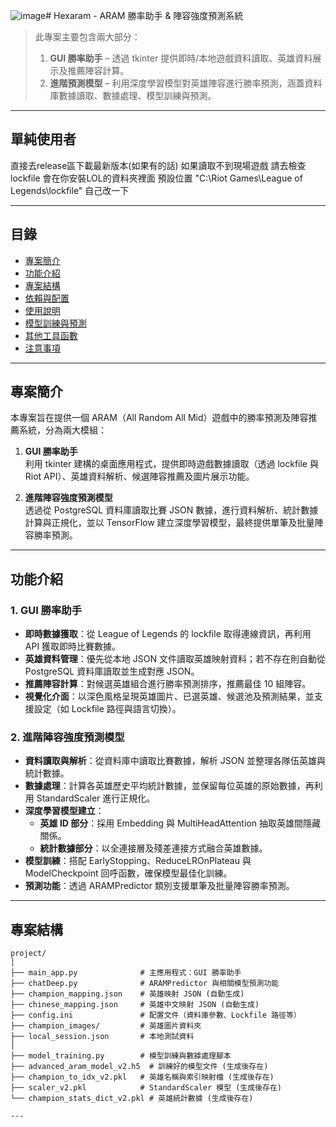 ![image](https://github.com/user-attachments/assets/053a7bbe-49ff-4684-9d34-545c362b6946)# Hexaram - ARAM 勝率助手 & 陣容強度預測系統


> 此專案主要包含兩大部分：  
> 1. **GUI 勝率助手** – 透過 tkinter 提供即時/本地遊戲資料讀取、英雄資料展示及推薦陣容計算。  
> 2. **進階預測模型** – 利用深度學習模型對英雄陣容進行勝率預測，涵蓋資料庫數據讀取、數據處理、模型訓練與預測。

---

## 單純使用者

直接去release區下載最新版本(如果有的話)
如果讀取不到現場遊戲 請去檢查lockfile 會在你安裝LOL的資料夾裡面 預設位置 "C:\Riot Games\League of Legends\lockfile" 自己改一下

---

## 目錄
- [專案簡介](#專案簡介)
- [功能介紹](#功能介紹)
- [專案結構](#專案結構)
- [依賴與配置](#依賴與配置)
- [使用說明](#使用說明)
- [模型訓練與預測](#模型訓練與預測)
- [其他工具函數](#其他工具函數)
- [注意事項](#注意事項)

---

## 專案簡介

本專案旨在提供一個 ARAM（All Random All Mid）遊戲中的勝率預測及陣容推薦系統，分為兩大模組：

1. **GUI 勝率助手**  
   利用 tkinter 建構的桌面應用程式，提供即時遊戲數據讀取（透過 lockfile 與 Riot API）、英雄資料解析、候選陣容推薦及圖片展示功能。

2. **進階陣容強度預測模型**  
   透過從 PostgreSQL 資料庫讀取比賽 JSON 數據，進行資料解析、統計數據計算與正規化，並以 TensorFlow 建立深度學習模型，最終提供單筆及批量陣容勝率預測。

---

## 功能介紹

### 1. GUI 勝率助手
- **即時數據獲取**：從 League of Legends 的 lockfile 取得連線資訊，再利用 API 獲取即時比賽數據。
- **英雄資料管理**：優先從本地 JSON 文件讀取英雄映射資料；若不存在則自動從 PostgreSQL 資料庫讀取並生成對應 JSON。
- **推薦陣容計算**：對候選英雄組合進行勝率預測排序，推薦最佳 10 組陣容。
- **視覺化介面**：以深色風格呈現英雄圖片、已選英雄、候選池及預測結果，並支援設定（如 Lockfile 路徑與語言切換）。

### 2. 進階陣容強度預測模型
- **資料讀取與解析**：從資料庫中讀取比賽數據，解析 JSON 並整理各隊伍英雄與統計數據。
- **數據處理**：計算各英雄歷史平均統計數據，並保留每位英雄的原始數據，再利用 StandardScaler 進行正規化。
- **深度學習模型建立**：  
  - **英雄 ID 部分**：採用 Embedding 與 MultiHeadAttention 抽取英雄間隱藏關係。  
  - **統計數據部分**：以全連接層及殘差連接方式融合英雄數據。
- **模型訓練**：搭配 EarlyStopping、ReduceLROnPlateau 與 ModelCheckpoint 回呼函數，確保模型最佳化訓練。
- **預測功能**：透過 ARAMPredictor 類別支援單筆及批量陣容勝率預測。

---

## 專案結構

```plaintext
project/
│
├── main_app.py              # 主應用程式：GUI 勝率助手
├── chatDeep.py              # ARAMPredictor 與相關模型預測功能
├── champion_mapping.json    # 英雄映射 JSON (自動生成)
├── chinese_mapping.json     # 英雄中文映射 JSON (自動生成)
├── config.ini               # 配置文件（資料庫參數、Lockfile 路徑等）
├── champion_images/         # 英雄圖片資料夾
├── local_session.json       # 本地測試資料
│
├── model_training.py        # 模型訓練與數據處理腳本
├── advanced_aram_model_v2.h5  # 訓練好的模型文件 (生成後存在)
├── champion_to_idx_v2.pkl   # 英雄名稱與索引映射檔 (生成後存在)
├── scaler_v2.pkl            # StandardScaler 模型 (生成後存在)
└── champion_stats_dict_v2.pkl # 英雄統計數據 (生成後存在)

---


